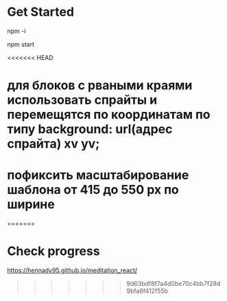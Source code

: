 # Get Started

npm -i

npm start

<<<<<<< HEAD
# для блоков с рваными краями использовать спрайты и перемещятся по координатам по типу background: url(адрес спрайта) xv yv;
# пофиксить масштабирование шаблона от 415 до 550 px по ширине
=======
# Check progress

https://hennady95.github.io/meditation_react/
>>>>>>> 9d63bdf8f7a4d0be70c4bb7f28d9bfa6f412f55b
